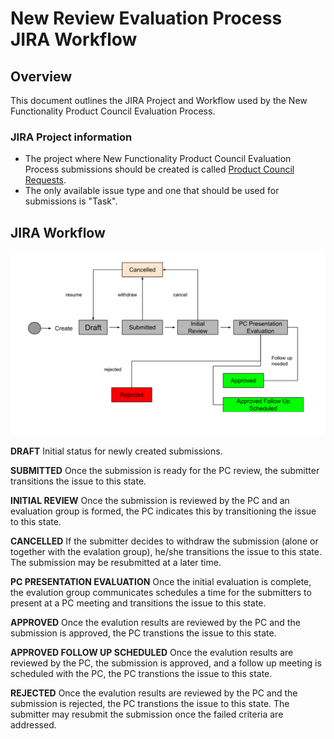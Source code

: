 # New Review Evaluation Process JIRA Workflow

## Overview
This document outlines the JIRA Project and Workflow used by the New Functionality Product Council Evaluation Process.

### JIRA Project information
* The project where New Functionality Product Council Evaluation Process submissions should be created is called [Product Council Requests](https://issues.folio.org/projects/PCR).
* The only available issue type and one that should be used for submissions is "Task".

## JIRA Workflow
![Product Council Requests Workflow](assets/pc_workflow.png)

**DRAFT** Initial status for newly created submissions.

**SUBMITTED** Once the submission is ready for the PC review, the submitter transitions the issue to this state.

**INITIAL REVIEW** Once the submission is reviewed by the PC and an evaluation group is formed, the PC indicates this by transitioning the issue to this state.

**CANCELLED** If the submitter decides to withdraw the submission (alone or together with the evalation group), he/she transitions the issue to this state.
The submission may be resubmitted at a later time.

**PC PRESENTATION EVALUATION** Once the initial evaluation is complete, the evalution group communicates schedules a time for the submitters to present at a PC meeting and transitions the issue to this state.

**APPROVED** Once the evalution results are reviewed by the PC and the submission is approved, the PC transtions the issue to this state.

**APPROVED FOLLOW UP SCHEDULED** Once the evalution results are reviewed by the PC, the submission is approved, and a follow up meeting is scheduled with the PC, the PC transtions the issue to this state.

**REJECTED** Once the evalution results are reviewed by the PC and the submission is rejected, the PC transtions the issue to this state. The submitter may resubmit the submission once the failed criteria are addressed.
